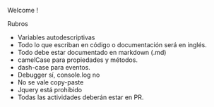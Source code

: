 Welcome !

Rubros

- Variables autodescriptivas
- Todo lo que escriban en código o documentación será en inglés.
- Todo debe estar documentado en markdown (.md)
- camelCase para propiedades y métodos.
- dash-case para eventos.
- Debugger sí, console.log no
- No se vale copy-paste
- Jquery está prohibido
- Todas las actividades deberán estar en PR.